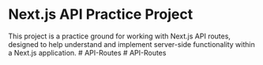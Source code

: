 # Next.js API Practice Project

This project is a practice ground for working with Next.js API routes, designed to help understand and implement server-side functionality within a Next.js application.
#   A P I - R o u t e s  
 #   A P I - R o u t e s  
 